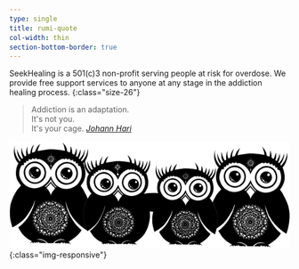 ```yaml
---
type: single
title: rumi-quote
col-width: thin
section-bottom-border: true
---
```


SeekHealing is a 501(c)3 non-profit serving people at risk for overdose. We provide free support services to anyone at any stage in the addiction healing process.
{:class="size-26"}

> Addiction is an adaptation.   
> It's not you.   
> It's your cage.
> <cite><a href="https://www.ted.com/talks/johann_hari_everything_you_think_you_know_about_addiction_is_wrong">Johann Hari</a></cite>

![Owl Friends](/assets/images/owl-family.png){:class="img-responsive"}
